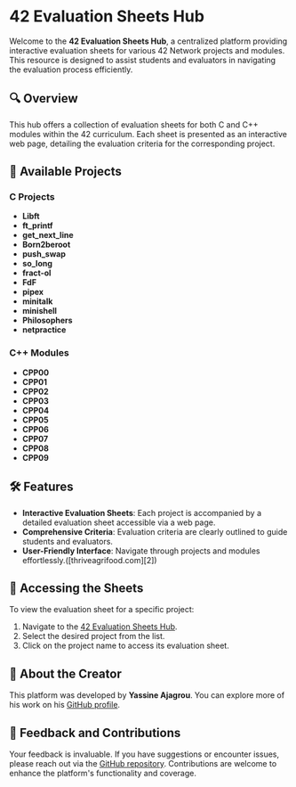 # 42 Evaluation Sheets Hub

Welcome to the **42 Evaluation Sheets Hub**, a centralized platform providing interactive evaluation sheets for various 42 Network projects and modules. This resource is designed to assist students and evaluators in navigating the evaluation process efficiently.

## 🔍 Overview

This hub offers a collection of evaluation sheets for both C and C++ modules within the 42 curriculum. Each sheet is presented as an interactive web page, detailing the evaluation criteria for the corresponding project.

## 📂 Available Projects

### C Projects

* **Libft**
* **ft\_printf**
* **get\_next\_line**
* **Born2beroot**
* **push\_swap**
* **so\_long**
* **fract-ol**
* **FdF**
* **pipex**
* **minitalk**
* **minishell**
* **Philosophers**
* **netpractice**

### C++ Modules

* **CPP00**
* **CPP01**
* **CPP02**
* **CPP03**
* **CPP04**
* **CPP05**
* **CPP06**
* **CPP07**
* **CPP08**
* **CPP09**

## 🛠️ Features

* **Interactive Evaluation Sheets**: Each project is accompanied by a detailed evaluation sheet accessible via a web page.
* **Comprehensive Criteria**: Evaluation criteria are clearly outlined to guide students and evaluators.
* **User-Friendly Interface**: Navigate through projects and modules effortlessly.([thriveagrifood.com][2])

## 📌 Accessing the Sheets

To view the evaluation sheet for a specific project:

1. Navigate to the [42 Evaluation Sheets Hub](https://evals.yaajagro.tech/).
2. Select the desired project from the list.
3. Click on the project name to access its evaluation sheet.

## 👤 About the Creator

This platform was developed by **Yassine Ajagrou**. You can explore more of his work on his [GitHub profile](https://github.com/yaajagro).

## 📢 Feedback and Contributions

Your feedback is invaluable. If you have suggestions or encounter issues, please reach out via the [GitHub repository](https://github.com/yaajagro/42-Evaluation-Sheets-Hub). Contributions are welcome to enhance the platform's functionality and coverage.
